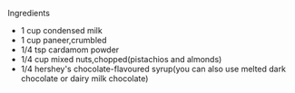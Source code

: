 Ingredients
- 1 cup condensed milk
- 1 cup paneer,crumbled
- 1/4 tsp cardamom powder
- 1/4 cup mixed nuts,chopped(pistachios and almonds)
- 1/4 hershey's chocolate-flavoured syrup(you can also use melted dark chocolate or dairy milk chocolate)
